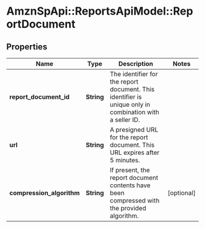 # AmznSpApi::ReportsApiModel::ReportDocument

## Properties
Name | Type | Description | Notes
------------ | ------------- | ------------- | -------------
**report_document_id** | **String** | The identifier for the report document. This identifier is unique only in combination with a seller ID. | 
**url** | **String** | A presigned URL for the report document. This URL expires after 5 minutes. | 
**compression_algorithm** | **String** | If present, the report document contents have been compressed with the provided algorithm. | [optional] 

